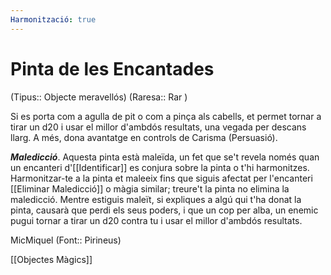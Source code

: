 ```yaml
---
Harmonització: true
---
```

# Pinta de les Encantades

(Tipus:: Objecte meravellós) (Raresa:: Rar )

Si es porta com a agulla de pit o com a pinça als cabells, et permet tornar a tirar un d20 i usar el millor d'ambdós resultats, una vegada per descans llarg. A més, dona avantatge en controls de Carisma (Persuasió).

***Maledicció***. Aquesta pinta està maleïda, un fet que se't revela només quan un encanteri d'[[Identificar]] es conjura sobre la pinta o t'hi harmonitzes. Harmonitzar-te a la pinta et maleeix fins que siguis afectat per l'encanteri [[Eliminar Maledicció]] o màgia similar; treure't la pinta no elimina la maledicció. Mentre estiguis maleït, si expliques a algú qui t'ha donat la pinta, causarà que perdi els seus poders, i que un cop per alba, un enemic pugui tornar a tirar un d20 contra tu i usar el millor d'ambdós resultats.

MicMiquel (Font:: Pirineus)

[[Objectes Màgics]]